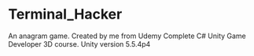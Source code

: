 # Terminal_Hacker
 An anagram game. Created by me from Udemy Complete C# Unity Game Developer 3D course. Unity version 5.5.4p4
